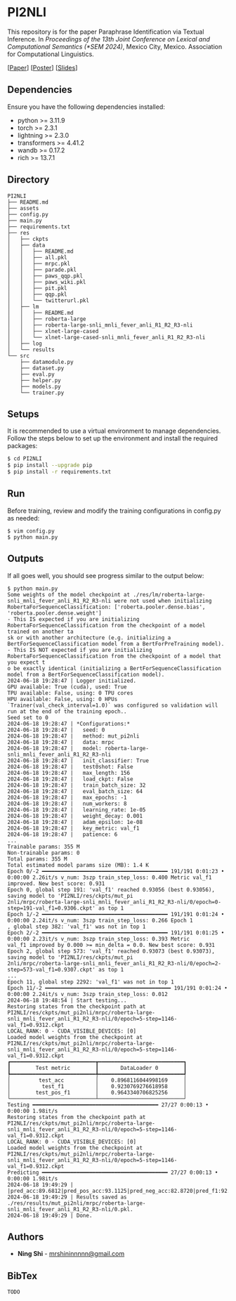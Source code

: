 # PI2NLI
This repository is for the paper Paraphrase Identification via Textual Inference. In *Proceedings of the 13th Joint Conference on Lexical and Computational Semantics (\*SEM 2024)*, Mexico City, Mexico. Association for Computational Linguistics.

[[Paper](https://github.com/ShiningLab/PI2NLI/blob/main/assets/paper.pdf)] [[Poster](https://github.com/ShiningLab/PI2NLI/blob/main/assets/poster.pdf)] [[Slides](https://github.com/ShiningLab/PI2NLI/blob/main/assets/slides.pdf)]

## Dependencies
Ensure you have the following dependencies installed:
+ python >= 3.11.9
+ torch >= 2.3.1
+ lightning >= 2.3.0
+ transformers >= 4.41.2
+ wandb >= 0.17.2
+ rich >= 13.7.1

## Directory
```
PI2NLI
├── README.md
├── assets
├── config.py
├── main.py
├── requirements.txt
├── res
│   ├── ckpts
│   ├── data
│   │   ├── README.md
│   │   ├── all.pkl
│   │   ├── mrpc.pkl
│   │   ├── parade.pkl
│   │   ├── paws_qqp.pkl
│   │   ├── paws_wiki.pkl
│   │   ├── pit.pkl
│   │   ├── qqp.pkl
│   │   └── twitterurl.pkl
│   ├── lm
│   │   ├── README.md
│   │   ├── roberta-large
│   │   ├── roberta-large-snli_mnli_fever_anli_R1_R2_R3-nli
│   │   ├── xlnet-large-cased
│   │   └── xlnet-large-cased-snli_mnli_fever_anli_R1_R2_R3-nli
│   ├── log
│   └── results
└── src
    ├── datamodule.py
    ├── dataset.py
    ├── eval.py
    ├── helper.py
    ├── models.py
    └── trainer.py
```

## Setups
It is recommended to use a virtual environment to manage dependencies. Follow the steps below to set up the environment and install the required packages:
```sh
$ cd PI2NLI
$ pip install --upgrade pip
$ pip install -r requirements.txt
```

## Run
Before training, review and modify the training configurations in config.py as needed:
```
$ vim config.py
$ python main.py
```

## Outputs
If all goes well, you should see progress similar to the output below:
```
$ python main.py
Some weights of the model checkpoint at ./res/lm/roberta-large-snli_mnli_fever_anli_R1_R2_R3-nli were not used when initializing RobertaForSequenceClassification: ['roberta.pooler.dense.bias', 'roberta.pooler.dense.weight']
- This IS expected if you are initializing RobertaForSequenceClassification from the checkpoint of a model trained on another ta
sk or with another architecture (e.g. initializing a BertForSequenceClassification model from a BertForPreTraining model).
- This IS NOT expected if you are initializing RobertaForSequenceClassification from the checkpoint of a model that you expect t
o be exactly identical (initializing a BertForSequenceClassification model from a BertForSequenceClassification model).
2024-06-18 19:28:47 | Logger initialized.
GPU available: True (cuda), used: True
TPU available: False, using: 0 TPU cores
HPU available: False, using: 0 HPUs
`Trainer(val_check_interval=1.0)` was configured so validation will run at the end of the training epoch..
Seed set to 0
2024-06-18 19:28:47 | *Configurations:*
2024-06-18 19:28:47 |   seed: 0
2024-06-18 19:28:47 |   method: mut_pi2nli
2024-06-18 19:28:47 |   data: mrpc
2024-06-18 19:28:47 |   model: roberta-large-snli_mnli_fever_anli_R1_R2_R3-nli
2024-06-18 19:28:47 |   init_classifier: True
2024-06-18 19:28:47 |   test0shot: False
2024-06-18 19:28:47 |   max_length: 156
2024-06-18 19:28:47 |   load_ckpt: False
2024-06-18 19:28:47 |   train_batch_size: 32
2024-06-18 19:28:47 |   eval_batch_size: 64
2024-06-18 19:28:47 |   max_epochs: -1
2024-06-18 19:28:47 |   num_workers: 8
2024-06-18 19:28:47 |   learning_rate: 1e-05
2024-06-18 19:28:47 |   weight_decay: 0.001
2024-06-18 19:28:47 |   adam_epsilon: 1e-08
2024-06-18 19:28:47 |   key_metric: val_f1
2024-06-18 19:28:47 |   patience: 6
...
Trainable params: 355 M
Non-trainable params: 0
Total params: 355 M
Total estimated model params size (MB): 1.4 K
Epoch 0/-2 ━━━━━━━━━━━━━━━━━━━━━━━━━━━━━━━━━━━━━━━━ 191/191 0:01:23 • 0:00:00 2.26it/s v_num: 3szp train_step_loss: 0.400 Metric val_f1 improved. New best score: 0.931
Epoch 0, global step 191: 'val_f1' reached 0.93056 (best 0.93056), saving model to 'PI2NLI/res/ckpts/mut_pi
2nli/mrpc/roberta-large-snli_mnli_fever_anli_R1_R2_R3-nli/0/epoch=0-step=191-val_f1=0.9306.ckpt' as top 1
Epoch 1/-2 ━━━━━━━━━━━━━━━━━━━━━━━━━━━━━━━━━━━━━━━━ 191/191 0:01:24 • 0:00:00 2.24it/s v_num: 3szp train_step_loss: 0.266 Epoch 1
, global step 382: 'val_f1' was not in top 1
Epoch 2/-2 ━━━━━━━━━━━━━━━━━━━━━━━━━━━━━━━━━━━━━━━━ 191/191 0:01:25 • 0:00:00 2.23it/s v_num: 3szp train_step_loss: 0.393 Metric
val_f1 improved by 0.000 >= min_delta = 0.0. New best score: 0.931
Epoch 2, global step 573: 'val_f1' reached 0.93073 (best 0.93073), saving model to 'PI2NLI/res/ckpts/mut_pi
2nli/mrpc/roberta-large-snli_mnli_fever_anli_R1_R2_R3-nli/0/epoch=2-step=573-val_f1=0.9307.ckpt' as top 1
...
Epoch 11, global step 2292: 'val_f1' was not in top 1
Epoch 11/-2 ━━━━━━━━━━━━━━━━━━━━━━━━━━━━━━━━━━━━━━━━ 191/191 0:01:24 • 0:00:00 2.24it/s v_num: 3szp train_step_loss: 0.012
2024-06-18 19:48:54 | Start testing...
Restoring states from the checkpoint path at PI2NLI/res/ckpts/mut_pi2nli/mrpc/roberta-large-snli_mnli_fever_anli_R1_R2_R3-nli/0/epoch=5-step=1146-val_f1=0.9312.ckpt
LOCAL_RANK: 0 - CUDA_VISIBLE_DEVICES: [0]
Loaded model weights from the checkpoint at PI2NLI/res/ckpts/mut_pi2nli/mrpc/roberta-large-snli_mnli_fever_anli_R1_R2_R3-nli/0/epoch=5-step=1146-val_f1=0.9312.ckpt
┏━━━━━━━━━━━━━━━━━━━━━━━━━━━┳━━━━━━━━━━━━━━━━━━━━━━━━━━━┓
┃        Test metric        ┃       DataLoader 0        ┃
┡━━━━━━━━━━━━━━━━━━━━━━━━━━━╇━━━━━━━━━━━━━━━━━━━━━━━━━━━┩
│         test_acc          │    0.8968116044998169     │
│          test_f1          │    0.9230769276618958     │
│        test_pos_f1        │    0.9643340706825256     │
└───────────────────────────┴───────────────────────────┘
Testing ━━━━━━━━━━━━━━━━━━━━━━━━━━━━━━━━━━━━━━━━ 27/27 0:00:13 • 0:00:00 1.98it/s
Restoring states from the checkpoint path at PI2NLI/res/ckpts/mut_pi2nli/mrpc/roberta-large-snli_mnli_fever_anli_R1_R2_R3-nli/0/epoch=5-step=1146-val_f1=0.9312.ckpt
LOCAL_RANK: 0 - CUDA_VISIBLE_DEVICES: [0]
Loaded model weights from the checkpoint at PI2NLI/res/ckpts/mut_pi2nli/mrpc/roberta-large-snli_mnli_fever_anli_R1_R2_R3-nli/0/epoch=5-step=1146-val_f1=0.9312.ckpt
Predicting ━━━━━━━━━━━━━━━━━━━━━━━━━━━━━━━━━━━━━━━━ 27/27 0:00:13 • 0:00:00 1.98it/s
2024-06-18 19:49:29 | |pred_acc:89.6812|pred_pos_acc:93.1125|pred_neg_acc:82.8720|pred_f1:92.3077|pred_pos_f1:96.4334|
2024-06-18 19:49:29 | Results saved as ./res/results/mut_pi2nli/mrpc/roberta-large-snli_mnli_fever_anli_R1_R2_R3-nli/0.pkl.
2024-06-18 19:49:29 | Done.
```

## Authors
* **Ning Shi** - mrshininnnnn@gmail.com

## BibTex
```
TODO
```
